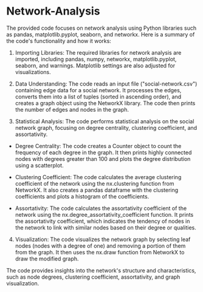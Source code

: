 # Network-Analysis

The provided code focuses on network analysis using Python libraries such as pandas, matplotlib.pyplot, seaborn, and networkx. Here is a summary of the code's functionality and how it works:

1. Importing Libraries: The required libraries for network analysis are imported, including pandas, numpy, networkx, matplotlib.pyplot, seaborn, and warnings. Matplotlib settings are also adjusted for visualizations.

2. Data Understanding: The code reads an input file ("social-network.csv") containing edge data for a social network. It processes the edges, converts them into a list of tuples (sorted in ascending order), and creates a graph object using the NetworkX library. The code then prints the number of edges and nodes in the graph.

3. Statistical Analysis: The code performs statistical analysis on the social network graph, focusing on degree centrality, clustering coefficient, and assortativity.

- Degree Centrality: The code creates a Counter object to count the frequency of each degree in the graph. It then prints highly connected nodes with degrees greater than 100 and plots the degree distribution using a scatterplot.

- Clustering Coefficient: The code calculates the average clustering coefficient of the network using the nx.clustering function from NetworkX. It also creates a pandas dataframe with the clustering coefficients and plots a histogram of the coefficients.

- Assortativity: The code calculates the assortativity coefficient of the network using the nx.degree_assortativity_coefficient function. It prints the assortativity coefficient, which indicates the tendency of nodes in the network to link with similar nodes based on their degree or qualities.

4. Visualization: The code visualizes the network graph by selecting leaf nodes (nodes with a degree of one) and removing a portion of them from the graph. It then uses the nx.draw function from NetworkX to draw the modified graph.

The code provides insights into the network's structure and characteristics, such as node degrees, clustering coefficient, assortativity, and graph visualization.
